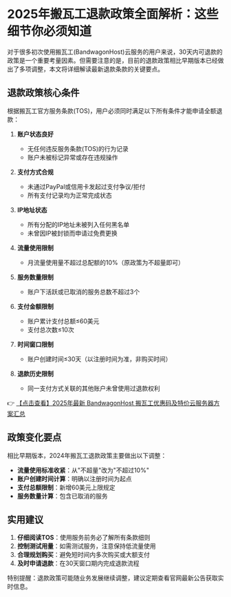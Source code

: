 # 2025年搬瓦工退款政策全面解析：这些细节你必须知道

对于很多初次使用搬瓦工(BandwagonHost)云服务的用户来说，30天内可退款的政策是一个重要考量因素。但需要注意的是，目前的退款政策相比早期版本已经做出了多项调整，本文将详细解读最新退款条款的关键要点。

## 退款政策核心条件

根据搬瓦工官方服务条款(TOS)，用户必须同时满足以下所有条件才能申请全额退款：

1. **账户状态良好**  
   - 无任何违反服务条款(TOS)的行为记录
   - 账户未被标记异常或存在违规操作

2. **支付方式合规**  
   - 未通过PayPal或信用卡发起过支付争议/拒付
   - 所有支付记录均为正常完成状态

3. **IP地址状态**  
   - 所有分配的IP地址未被列入任何黑名单
   - 未曾因IP被封锁而申请过免费更换

4. **流量使用限制**  
   - 月流量使用量不超过总配额的10%（原政策为不超量即可）

5. **服务数量限制**  
   - 账户下活跃或已取消的服务总数不超过3个

6. **支付金额限制**  
   - 账户累计支付总额≤60美元
   - 支付总次数≤10次

7. **时间窗口限制**  
   - 账户创建时间≤30天（以注册时间为准，非购买时间）

8. **退款历史限制**  
   - 同一支付方式关联的其他账户未曾使用过退款权利

👉 [【点击查看】2025年最新 BandwagonHost 搬瓦工优惠码及特价云服务器方案汇总](https://bit.ly/banwagon)

## 政策变化要点

相比早期版本，2024年搬瓦工退款政策主要做出以下调整：

- **流量使用标准收紧**：从"不超量"改为"不超过10%"
- **账户创建时间计算**：明确以注册时间为起点
- **支付总额限制**：新增60美元上限规定
- **服务数量计算**：包含已取消的服务

## 实用建议

1. **仔细阅读TOS**：使用服务前务必了解所有条款细则
2. **控制测试用量**：如需测试服务，注意保持低流量使用
3. **合理规划购买**：避免短时间内多次购买或大额支付
4. **及时申请退款**：在30天窗口期内完成退款流程

特别提醒：退款政策可能随业务发展继续调整，建议定期查看官网最新公告获取实时信息。